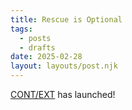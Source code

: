 ```yaml
---
title: Rescue is Optional
tags:
  - posts
  - drafts
date: 2025-02-28
layout: layouts/post.njk
---
```

[CONT/EXT](/products/context) has launched!